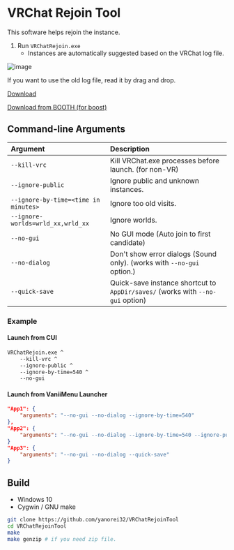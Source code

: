 # VRChat Rejoin Tool

This software helps rejoin the instance.

1. Run `VRChatRejoin.exe`
   + Instances are automatically suggested based on the VRChat log file.

![image](https://user-images.githubusercontent.com/11992915/62416386-d48d4380-b674-11e9-8726-fb7d4b5a7e07.png)

If you want to use the old log file, read it by drag and drop.

[Download](https://github.com/Yanorei32/VRChatRejoinTool/releases)

[Download from BOOTH (for boost)](https://yanorei32.booth.pm/items/1489700)

## Command-line Arguments

| Argument                             | Description                                                                     |
|:-------------------------------------|:--------------------------------------------------------------------------------|
| `--kill-vrc`                         | Kill VRChat.exe processes before launch. (for non-VR)                           |
| `--ignore-public`                    | Ignore public and unknown instances.                                            |
| `--ignore-by-time=<time in minutes>` | Ignore too old visits.                                                          |
| `--ignore-worlds=wrld_xx,wrld_xx`    | Ignore worlds.                                                                  |
| `--no-gui`                           | No GUI mode (Auto join to first candidate)                                      |
| `--no-dialog`                        | Don't show error dialogs (Sound only). (works with `--no-gui` option.)          |
| `--quick-save`                       | Quick-save instance shortcut to `AppDir/saves/`  (works with `--no-gui` option) |

### Example

#### Launch from CUI

```bat
VRChatRejoin.exe ^
	--kill-vrc ^
	--ignore-public ^
	--ignore-by-time=540 ^
	--no-gui
```

#### Launch from VaniiMenu Launcher

```json
"App1": {
	"arguments": "--no-gui --no-dialog --ignore-by-time=540"
},
"App2": {
	"arguments": "--no-gui --no-dialog --ignore-by-time=540 --ignore-public"
}
"App3": {
	"arguments": "--no-gui --no-dialog --quick-save"
}
```

## Build

* Windows 10
* Cygwin / GNU make

```bash
git clone https://github.com/yanorei32/VRChatRejoinTool
cd VRChatRejoinTool
make
make genzip # if you need zip file.
```

